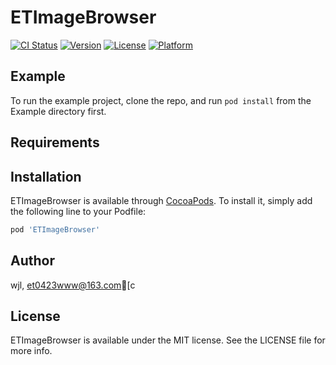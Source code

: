 # ETImageBrowser

[![CI Status](https://img.shields.io/travis/wjl/ETImageBrowser.svg?style=flat)](https://travis-ci.org/wjl/ETImageBrowser)
[![Version](https://img.shields.io/cocoapods/v/ETImageBrowser.svg?style=flat)](https://cocoapods.org/pods/ETImageBrowser)
[![License](https://img.shields.io/cocoapods/l/ETImageBrowser.svg?style=flat)](https://cocoapods.org/pods/ETImageBrowser)
[![Platform](https://img.shields.io/cocoapods/p/ETImageBrowser.svg?style=flat)](https://cocoapods.org/pods/ETImageBrowser)

## Example

To run the example project, clone the repo, and run `pod install` from the Example directory first.

## Requirements

## Installation

ETImageBrowser is available through [CocoaPods](https://cocoapods.org). To install
it, simply add the following line to your Podfile:

```ruby
pod 'ETImageBrowser'
```

## Author

wjl, et0423www@163.com[c

## License

ETImageBrowser is available under the MIT license. See the LICENSE file for more info.
